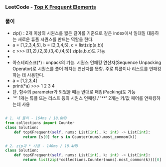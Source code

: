 ### LeetCode - [Top K Frequent Elements](https://leetcode.com/problems/top-k-frequent-elements/)

### 풀이

* zip() : 2개 이상의 시퀀스를 짧은 길이를 기준으로 같은 index에서 일대일 대응하는 새로운 튜플 시퀀스를 만드는 역할을 한다. 
* a = [1,2,3,4,5], b = [2,3,4,5], c = list(zip(a,b))
* c >>> [(1,2),(2,3),(3,4),(4,5)]   zip(a,b,c)도 가능
* 
* 아스테리스크(*) : unpack의 기능. 시퀀스 언패킹 연산자(Sequence Unpacking Operator)로 시퀀스를 풀어 헤치는 연산자를 뜻함. 주로 튜플이나 리스트를 언패킹하는 데 사용한다.
* a = [1,2,3,4]
* print(*a) >>> 1 2 3 4 
* 단, 함수의 parameter가 되었을 때는 반대로 패킹(Packing)도 가능
* '*' 1개는 튜플 또는 리스트 등의 시퀀스 언패킹 / '**' 2개는 키/값 페어를 언패킹하는데 사용


```Python

# 1. 내 풀이 - 164ms / 18.8MB
from collections import Counter
class Solution:
    def topKFrequent(self, nums: List[int], k: int) -> List[int]:
        return [s[0] for s in Counter(nums).most_common(k)]

# 2. zip과 * 사용 - 140ms / 18.4MB
class Solution:
    def topKFrequent(self, nums: List[int], k: int) -> List[int]:
        return list(zip(*collections.Counter(nums).most_common(k)))[0]
```
